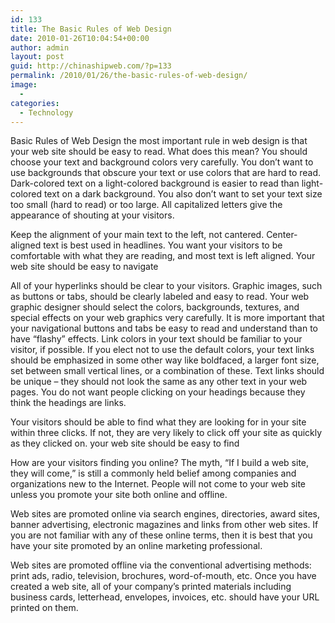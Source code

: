 ```yaml
---
id: 133
title: The Basic Rules of Web Design
date: 2010-01-26T10:04:54+00:00
author: admin
layout: post
guid: http://chinashipweb.com/?p=133
permalink: /2010/01/26/the-basic-rules-of-web-design/
image:
  - 
categories:
  - Technology
---
```

Basic Rules of Web Design the most important rule in web design is that your web site should be easy to read. What does this mean? You should choose your text and background colors very carefully. You don&#8217;t want to use backgrounds that obscure your text or use colors that are hard to read. Dark-colored text on a light-colored background is easier to read than light-colored text on a dark background. You also don&#8217;t want to set your text size too small (hard to read) or too large. All capitalized letters give the appearance of shouting at your visitors.

Keep the alignment of your main text to the left, not cantered. Center-aligned text is best used in headlines. You want your visitors to be comfortable with what they are reading, and most text is left aligned. Your web site should be easy to navigate

All of your hyperlinks should be clear to your visitors. Graphic images, such as buttons or tabs, should be clearly labeled and easy to read. Your web graphic designer should select the colors, backgrounds, textures, and special effects on your web graphics very carefully. It is more important that your navigational buttons and tabs be easy to read and understand than to have &#8220;flashy&#8221; effects. Link colors in your text should be familiar to your visitor, if possible. If you elect not to use the default colors, your text links should be emphasized in some other way like boldfaced, a larger font size, set between small vertical lines, or a combination of these. Text links should be unique &#8211; they should not look the same as any other text in your web pages. You do not want people clicking on your headings because they think the headings are links.

Your visitors should be able to find what they are looking for in your site within three clicks. If not, they are very likely to click off your site as quickly as they clicked on. your web site should be easy to find

How are your visitors finding you online? The myth, &#8220;If I build a web site, they will come,&#8221; is still a commonly held belief among companies and organizations new to the Internet. People will not come to your web site unless you promote your site both online and offline.

Web sites are promoted online via search engines, directories, award sites, banner advertising, electronic magazines and links from other web sites. If you are not familiar with any of these online terms, then it is best that you have your site promoted by an online marketing professional. 

Web sites are promoted offline via the conventional advertising methods: print ads, radio, television, brochures, word-of-mouth, etc. Once you have created a web site, all of your company&#8217;s printed materials including business cards, letterhead, envelopes, invoices, etc. should have your URL printed on them.